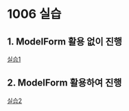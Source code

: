 # 1006 실습

## 1. ModelForm 활용 없이 진행

[실습1](./실습/day_9/1)



## 2. ModelForm 활용하여 진행

[실습2](./%EC%8B%A4%EC%8A%B5/day_9/2)


